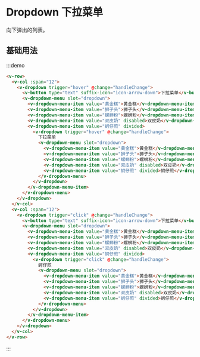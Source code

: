 # Dropdown 下拉菜单

向下弹出的列表。

## 基础用法

:::demo 

```html
<v-row>
  <v-col :span="12">
    <v-dropdown trigger="hover" @change="handleChange">
      <v-button type="text" suffix-icon="icon-arrow-down">下拉菜单</v-button>
      <v-dropdown-menu slot="dropdown">
        <v-dropdown-menu-item value="黄金糕">黄金糕</v-dropdown-menu-item>
        <v-dropdown-menu-item value="狮子头">狮子头</v-dropdown-menu-item>
        <v-dropdown-menu-item value="螺蛳粉">螺蛳粉</v-dropdown-menu-item>
        <v-dropdown-menu-item value="双皮奶" disabled>双皮奶</v-dropdown-menu-item>
        <v-dropdown-menu-item value="蚵仔煎" divided>
          <v-dropdown trigger="hover" @change="handleChange">
            下拉菜单
            <v-dropdown-menu slot="dropdown">
              <v-dropdown-menu-item value="黄金糕">黄金糕</v-dropdown-menu-item>
              <v-dropdown-menu-item value="狮子头">狮子头</v-dropdown-menu-item>
              <v-dropdown-menu-item value="螺蛳粉">螺蛳粉</v-dropdown-menu-item>
              <v-dropdown-menu-item value="双皮奶" disabled>双皮奶</v-dropdown-menu-item>
              <v-dropdown-menu-item value="蚵仔煎" divided>蚵仔煎</v-dropdown-menu-item>
            </v-dropdown-menu>
          </v-dropdown>
        </v-dropdown-menu-item>
      </v-dropdown-menu>
    </v-dropdown>
  </v-col>
  <v-col :span="12">
    <v-dropdown trigger="click" @change="handleChange">
      <v-button type="text" suffix-icon="icon-arrow-down">下拉菜单</v-button>
      <v-dropdown-menu slot="dropdown">
        <v-dropdown-menu-item value="黄金糕">黄金糕</v-dropdown-menu-item>
        <v-dropdown-menu-item value="狮子头">狮子头</v-dropdown-menu-item>
        <v-dropdown-menu-item value="螺蛳粉">螺蛳粉</v-dropdown-menu-item>
        <v-dropdown-menu-item value="双皮奶" disabled>双皮奶</v-dropdown-menu-item>
        <v-dropdown-menu-item value="蚵仔煎" divided>
          <v-dropdown trigger="click" @change="handleChange">
            蚵仔煎
            <v-dropdown-menu slot="dropdown">
              <v-dropdown-menu-item value="黄金糕">黄金糕</v-dropdown-menu-item>
              <v-dropdown-menu-item value="狮子头">狮子头</v-dropdown-menu-item>
              <v-dropdown-menu-item value="螺蛳粉">螺蛳粉</v-dropdown-menu-item>
              <v-dropdown-menu-item value="双皮奶" disabled>双皮奶</v-dropdown-menu-item>
              <v-dropdown-menu-item value="蚵仔煎" divided>蚵仔煎</v-dropdown-menu-item>
            </v-dropdown-menu>
          </v-dropdown>
        </v-dropdown-menu-item>
      </v-dropdown-menu>
    </v-dropdown>
  </v-col>
</v-row>
```
:::

<script>
  import Row from '@/components/row';
  import Col from '@/components/col';
  import Button from '@/components/button';
  import Dropdown from '@/components/dropdown';
  import DropdownMenu from '@/components/dropdown-menu';
  import DropdownMenuItem from '@/components/dropdown-menu-item';

  export default {
    components: {
      VRow: Row,
      VCol: Col,
      VButton: Button,
      VDropdown: Dropdown,
      VDropdownMenu: DropdownMenu,
      VDropdownMenuItem: DropdownMenuItem,
    },
    data() {
      return {
      };
    },
    methods: {
      handleChange(value) {
        console.log(value);
      },
    },
  };
</script>